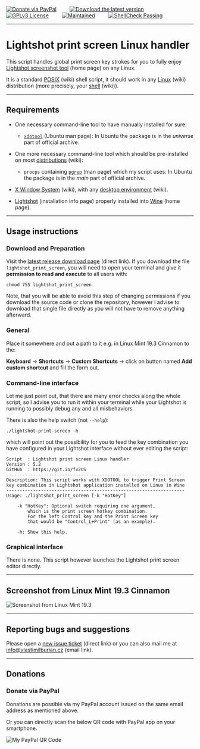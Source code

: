[![Donate via PayPal](https://img.shields.io/badge/Donate%20%24%24%24-via%20PayPal-%23013088)](https://github.com/burianvlastimil/lightshot-print-screen-linux-handler#donations) &nbsp; &nbsp; &nbsp; &nbsp; [![Download the latest version](https://img.shields.io/badge/Download-Latest%20version-orange)](https://github.com/burianvlastimil/lightshot-print-screen-linux-handler/releases/latest) &nbsp; &nbsp; &nbsp; &nbsp; [![GPLv3 License](https://img.shields.io/badge/License-GPLv3-blue.svg)](https://github.com/burianvlastimil/lightshot-print-screen-linux-handler/blob/master/LICENSE) &nbsp; &nbsp; &nbsp; &nbsp; [![Maintained](https://img.shields.io/badge/Maintained-Yes-green.svg)](https://github.com/burianvlastimil/lightshot-print-screen-linux-handler/graphs/commit-activity) &nbsp; &nbsp; &nbsp; &nbsp; [![ShellCheck Passing](https://img.shields.io/badge/ShellCheck-Passing-brightgreen)](https://github.com/burianvlastimil/lightshot-print-screen-linux-handler)

***

# Lightshot print screen Linux handler

This script handles global print screen key strokes for you to fully enjoy [Lightshot screenshot tool](https://app.prntscr.com/en/) (home page) on any Linux.

It is a standard [POSIX](https://en.wikipedia.org/wiki/POSIX) (wiki) shell script, it should work in any [Linux](https://en.wikipedia.org/wiki/Linux) (wiki) distribution (more precisely, your [shell](https://en.wikipedia.org/wiki/Unix_shell) (wiki)).

***

## Requirements

- One necessary command-line tool to have manually installed for sure:
	- [`xdotool`](http://manpages.ubuntu.com/manpages/focal/man1/xdotool.1.html) (Ubuntu man page): In Ubuntu the package is in the _universe_ part of official archive.

- One more necessary command-line tool which should be pre-installed on most [distributions](https://en.wikipedia.org/wiki/Linux_distribution) (wiki):
	- `procps` containing [`pgrep`](https://linux.die.net/man/1/pgrep) (man page) which my script uses: In Ubuntu the package is in the _main_ part of official archive.

- [X Window System](https://en.wikipedia.org/wiki/X_Window_System) (wiki), with any [desktop environment](https://en.wikipedia.org/wiki/Desktop_environment) (wiki).

- [Lightshot](https://app.prntscr.com/en/wine-lightshot.html) (installation info page) properly installed into [Wine](https://www.winehq.org/) (home page).

***

## Usage instructions

### Download and Preparation

Visit the [latest release download page](https://github.com/burianvlastimil/lightshot-print-screen-linux-handler/releases/latest) (direct link). If you download the file `lightshot_print_screen`, you will need to open your terminal and give it **permission to read and execute** to all users with:

```
chmod 755 lightshot_print_screen
```

Note, that you will be able to avoid this step of changing permissions if you download the source code or clone the repository, however I advise to download that single file directly as you will not have to remove anything afterward.

### General

Place it somewhere and put a path to it e.g. in Linux Mint 19.3 Cinnamon to the:

**Keyboard** → **Shortcuts** → **Custom Shortcuts** → click on button named **Add custom shortcut** and fill the form out.

### Command-line interface

Let me just point out, that there are many error checks along the whole script, so I advise you to run it within your terminal while your Lightshot is running to possibly debug any and all misbehaviors.

There is also the help switch (not `--help`):

```
./lightshot-print-screen -h
```

which will point out the possibility for you to feed the key combination you have configured in your Lightshot interface without ever editing the script:

```
Script  : Lightshot print screen Linux handler
Version : 5.2
GitHub  : https://git.io/fx2US
-------------------------------------------------------------------
Description: This script works with XDOTOOL to trigger Print Screen
key combination in Lightshot application installed on Linux in Wine
-------------------------------------------------------------------
Usage: ./lightshot_print_screen [-k "HotKey"]

    -k "HotKey": Optional switch requiring one argument,
        which is the print screen hotkey combination.
        For the left Control key and the Print Screen key
        that would be "Control_L+Print" (as an example).

    -h: Show this help.
```

### Graphical interface

There is none. This script however launches the Lightshot print screen editor directly.

***

## Screenshot from Linux Mint 19.3 Cinnamon

![Screenshot from Linux Mint 19.3](https://vlastimilburian.cz/public/github_images/lightshot-linux-mint-19.png)

***

## Reporting bugs and suggestions

Please open a [new issue ticket](https://github.com/burianvlastimil/lightshot-print-screen-linux-handler/issues/new) (direct link) or you can also mail me at [info@vlastimilburian.cz](mailto:info@vlastimilburian.cz) (email link).

***

## Donations

### Donate via PayPal

Donations are possible via my PayPal account issued on the same email address as mentioned above.

Or you can directly scan the below QR code with PayPal app on your smartphone.

![My PayPal QR Code](https://www.vlastimilburian.cz/images/paypal-my-qrcode.png)
